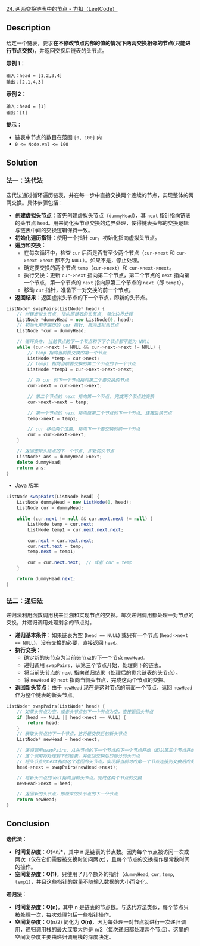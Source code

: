 [24. 两两交换链表中的节点 - 力扣（LeetCode）](https://leetcode.cn/problems/swap-nodes-in-pairs/)

## Description

给定一个链表，要求**在不修改节点内部的值的情况下两两交换相邻的节点(只能进行节点交换)**，并返回交换后链表的头节点。

**示例 1：**

```
输入：head = [1,2,3,4]
输出：[2,1,4,3]
```

**示例 2：**

```
输入：head = [1]
输出：[1]
```

**提示：**

- 链表中节点的数目在范围 `[0, 100]` 内
- `0 <= Node.val <= 100`

## Solution

### 法一：迭代法

迭代法通过循环遍历链表，并在每一步中直接交换两个连续的节点，实现整体的两两交换。具体步骤包括：

- **创建虚拟头节点**：首先创建虚拟头节点（`dummyHead`），其 `next` 指针指向链表的头节点 `head`。用来简化头节点交换的边界处理，使得链表头部的交换逻辑与链表中间的交换逻辑保持一致。
- **初始化遍历指针**：使用一个指针 `cur`，初始化指向虚拟头节点。
- **遍历和交换**：
  - 在每次循环中，检查 `cur` 后面是否有至少两个节点（`cur->next` 和 `cur->next->next` 都不为 `NULL`）。如果不是，停止处理。
  - 确定要交换的两个节点 `temp`（`cur->next`）和 `cur->next->next`。
  - 执行交换：更新 `cur->next` 指向第二个节点，第二个节点的 `next` 指向第一个节点，第一个节点的 `next` 指向原第二个节点的 `next`（即 `temp1`）。
  - 移动 `cur` 指针，准备下一对交换的前一个节点。
- **返回结果**：返回虚拟头节点的下一个节点，即新的头节点。

```c++
ListNode* swapPairs(ListNode* head) {
    // 创建虚拟头节点, 指向原链表的头节点, 简化边界处理
    ListNode *dummyHead = new ListNode(0, head);
    // 初始化用于遍历的 cur 指针, 指向虚拟头节点
    ListNode *cur = dummyHead;

    // 循环条件: 当前节点的下一个节点和下下个节点都不能为 NULL
    while (cur->next != NULL && cur->next->next != NULL) {
        // temp 指向当前要交换的第一个节点
        ListNode *temp = cur->next;
        // temp1 指向当前要交换的第二个节点的下一个节点
        ListNode *temp1 = cur->next->next->next;

        // 将 cur 的下一个节点指向第二个要交换的节点
        cur->next = cur->next->next;

        // 第二个节点的 next 指向第一个节点, 完成两个节点的交换
        cur->next->next = temp;

        // 第一个节点的 next 指向原第二个节点的下一个节点, 连接后续节点
        temp->next = temp1;

        // cur 移动两个位置, 指向下一个要交换的前一个节点
        cur = cur->next->next;
    }

    // 返回虚拟头结点的下一个节点, 即新的头节点
    ListNode* ans = dummyHead->next;
    delete dummyHead;
    return ans;
}
```

- Java 版本

```java
ListNode swapPairs(ListNode head) {
    ListNode dummyHead = new ListNode(0, head);  
    ListNode cur = dummyHead;  

    while (cur.next != null && cur.next.next != null) {
        ListNode temp = cur.next;
        ListNode temp1 = cur.next.next.next;

        cur.next = cur.next.next;
        cur.next.next = temp;
        temp.next = temp1;

        cur = cur.next.next;  // 或者 cur = temp
    }

    return dummyHead.next;
}
```

### 法二：递归法

递归法利用函数调用栈来回溯和实现节点的交换。每次递归调用都处理一对节点的交换，并递归调用处理剩余的节点对。

- **递归基本条件**：如果链表为空 (`head == NULL`) 或只有一个节点 (`head->next == NULL`)，没有交换的必要，直接返回 `head`。
- **执行交换**：
  - 确定新的头节点为当前头节点的下一个节点 `newHead`。
  - 递归调用 `swapPairs`，从第三个节点开始，处理剩下的链表。
  - 将当前头节点的 `next` 指向递归结果（处理后的剩余链表的头节点）。
  - 将 `newHead` 的 `next` 指向当前头节点，完成这两个节点的交换。
- **返回新头节点**：由于 `newHead` 现在是这对节点的前面一个节点，返回 `newHead` 作为整个链表的新头节点。

```c++
ListNode* swapPairs(ListNode* head) {
    // 如果头节点为空，或者头节点的下一个节点为空，直接返回头节点
    if (head == NULL || head->next == NULL) {
        return head;
    }
    // 获取头节点的下一个节点，这将是交换后的新头节点
    ListNode* newHead = head->next;

    // 递归调用swapPairs，从头节点的下一个节点的下一个节点开始（即从第三个节点开始）
    // 这个调用将处理剩下的链表，并返回交换后的部分的头节点
    // 将头节点的next指向这个返回的头节点，实现将当前对的第一个节点连接到交换后的剩余链表部分
    head->next = swapPairs(newHead->next);

    // 将新头节点的next指向当前头节点，完成这两个节点的交换
    newHead->next = head;

    // 返回新的头节点，即原来的头节点的下一个节点
    return newHead;
}
```

## Conclusion

**迭代法**：

- **时间复杂度**：**O*(*n)**，其中 n 是链表的节点数。因为每个节点被访问一次或两次（仅在它们需要被交换时访问两次），且每个节点的交换操作是常数时间的操作。
- **空间复杂度**：**O(1)**。只使用了几个额外的指针（`dummyHead`, `cur`, `temp`, `temp1`），并且这些指针的数量不随输入数据的大小而变化。

**递归法**：

- **时间复杂度**：**O(n)**，其中 n 是链表的节点数。与迭代方法类似，每个节点只被处理一次，每次处理包括一些指针操作。
- **空间复杂度**：O(n/2) 简化为 **O(n)**，因为每处理一对节点就进行一次递归调用，递归调用栈的最大深度大约是 n/2（每次递归都处理两个节点）。这里的空间复杂度主要由递归调用栈的深度决定。





















